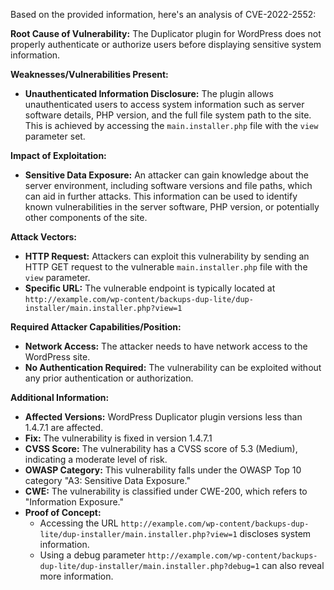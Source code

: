 Based on the provided information, here's an analysis of CVE-2022-2552:

**Root Cause of Vulnerability:**
The Duplicator plugin for WordPress does not properly authenticate or authorize users before displaying sensitive system information.

**Weaknesses/Vulnerabilities Present:**
- **Unauthenticated Information Disclosure:** The plugin allows unauthenticated users to access system information such as server software details, PHP version, and the full file system path to the site. This is achieved by accessing the `main.installer.php` file with the `view` parameter set.

**Impact of Exploitation:**
- **Sensitive Data Exposure:** An attacker can gain knowledge about the server environment, including software versions and file paths, which can aid in further attacks. This information can be used to identify known vulnerabilities in the server software, PHP version, or potentially other components of the site.

**Attack Vectors:**
- **HTTP Request:** Attackers can exploit this vulnerability by sending an HTTP GET request to the vulnerable `main.installer.php` file with the `view` parameter.
- **Specific URL:** The vulnerable endpoint is typically located at `http://example.com/wp-content/backups-dup-lite/dup-installer/main.installer.php?view=1`

**Required Attacker Capabilities/Position:**
- **Network Access:** The attacker needs to have network access to the WordPress site.
- **No Authentication Required:** The vulnerability can be exploited without any prior authentication or authorization.

**Additional Information:**
- **Affected Versions:** WordPress Duplicator plugin versions less than 1.4.7.1 are affected.
- **Fix:** The vulnerability is fixed in version 1.4.7.1
- **CVSS Score:** The vulnerability has a CVSS score of 5.3 (Medium), indicating a moderate level of risk.
- **OWASP Category:** This vulnerability falls under the OWASP Top 10 category "A3: Sensitive Data Exposure."
- **CWE:** The vulnerability is classified under CWE-200, which refers to "Information Exposure."
- **Proof of Concept:**
  - Accessing the URL `http://example.com/wp-content/backups-dup-lite/dup-installer/main.installer.php?view=1` discloses system information.
  - Using a debug parameter `http://example.com/wp-content/backups-dup-lite/dup-installer/main.installer.php?debug=1` can also reveal more information.